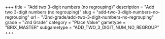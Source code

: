 +++
title = "Add two 3-digit numbers (no regrouping)"
description = "Add two 3-digit numbers (no regrouping)"
slug = "add-two-3-digit-numbers-no-regrouping"
url = "/2nd-grade/add-two-3-digit-numbers-no-regrouping"
grade = "2nd Grade"
category = "Place Value"
gametype = "BRIX_MASTER"
subgametype = "ADD_TWO_3_DIGIT_NUM_NO_REGROUP"
+++